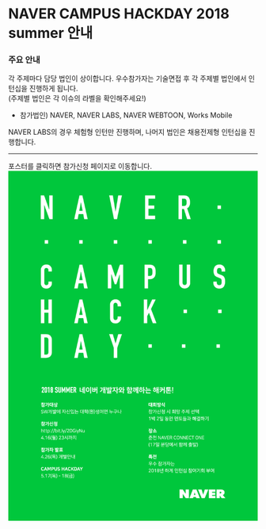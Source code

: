 # NAVER CAMPUS HACKDAY 2018 summer 안내

### 주요 안내
각 주제마다 담당 법인이 상이합니다. 우수참가자는 기술면접 후 각 주제별 법인에서 인턴십을 진행하게 됩니다.<br/>
(주제별 법인은 각 이슈의 라벨을 확인해주세요!)
- 참가법인) NAVER, NAVER LABS, NAVER WEBTOON, Works Mobile 

NAVER LABS의 경우 체험형 인턴만 진행하며, 나머지 법인은 채용전제형 인턴십을 진행합니다.

---
포스터를 클릭하면 참가신청 페이지로 이동합니다.
<a href="http://bit.ly/2DGiyNu"><img src="/18onlineposter.png"></a>
